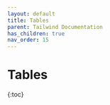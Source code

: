 ```yaml
---
layout: default
title: Tables
parent: Tailwind Documentation
has_children: true
nav_order: 15
---
```


# Tables

{:toc}